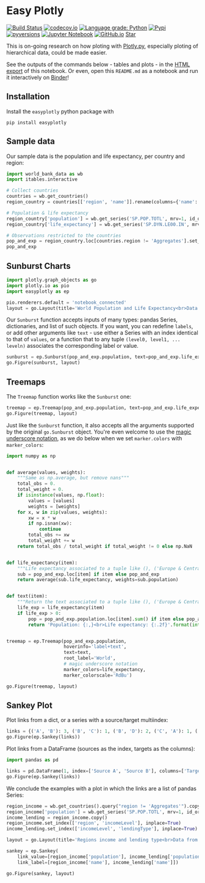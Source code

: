 # Easy Plotly

[![Build Status](https://travis-ci.com/mwouts/easyplotly.svg?branch=master)](https://travis-ci.com/mwouts/easyplotly)
[![codecov.io](https://codecov.io/github/mwouts/easyplotly/coverage.svg?branch=master)](https://codecov.io/github/mwouts/easyplotly?branch=master)
[![Language grade: Python](https://img.shields.io/lgtm/grade/python/g/mwouts/easyplotly.svg?logo=lgtm&logoWidth=18)](https://lgtm.com/projects/g/mwouts/easyplotly/context:python)
[![Pypi](https://img.shields.io/pypi/v/easyplotly.svg)](https://pypi.python.org/pypi/easyplotly)
[![pyversions](https://img.shields.io/pypi/pyversions/easyplotly.svg)](https://pypi.python.org/pypi/easyplotly)
[![Jupyter Notebook](https://img.shields.io/badge/Binder-Notebook-blue.svg)](
    https://mybinder.org/v2/gh/mwouts/easyplotly/master?filepath=README.md)
[![GitHub.io](https://img.shields.io/badge/GitHub-HTML-blue.svg)](https://mwouts.github.io/easyplotly)
<a class="github-button" href="https://github.com/mwouts/easyplotly" data-icon="octicon-star" data-show-count="true" aria-label="Star mwouts/easyplotly on GitHub">Star</a>

This is on-going research on how ploting with [Plotly.py](https://github.com/plotly/plotly.py), 
especially ploting of hierarchical data, could be made easier.

See the outputs of the commands below - tables and plots - 
in the [HTML export](https://mwouts.github.io/easyplotly/) of this notebook.
Or even, open this `README.md` as a notebook and run it interactively on 
[Binder](https://mybinder.org/v2/gh/mwouts/easyplotly/master?filepath=README.md)!

## Installation

Install the `easyplotly` python package with

```
pip install easyplotly
```

## Sample data

Our sample data is the population and life expectancy, per country and region:

```python
import world_bank_data as wb
import itables.interactive

# Collect countries
countries = wb.get_countries()
region_country = countries[['region', 'name']].rename(columns={'name': 'country'})

# Population & life expectancy
region_country['population'] = wb.get_series('SP.POP.TOTL', mrv=1, id_or_value='id', simplify_index=True)
region_country['life_expectancy'] = wb.get_series('SP.DYN.LE00.IN', mrv=1, id_or_value='id', simplify_index=True)

# Observations restricted to the countries
pop_and_exp = region_country.loc[countries.region != 'Aggregates'].set_index(['region', 'country']).sort_index()
pop_and_exp
```

## Sunburst Charts

```python
import plotly.graph_objects as go
import plotly.io as pio
import easyplotly as ep

pio.renderers.default = 'notebook_connected'
layout = go.Layout(title='World Population and Life Expectancy<br>Data from the World Bank', height=800)
```

Our `Sunburst` function accepts inputs of many types: pandas Series, dictionaries, and list of such objects.
If you want, you can redefine `labels`, or add other arguments like `text` - use either a Series with an index
identical to that of `values`, or a function that to any tuple `(level0, level1, ... leveln)`
associates the corresponding label or value.

```python
sunburst = ep.Sunburst(pop_and_exp.population, text=pop_and_exp.life_expectancy)
go.Figure(sunburst, layout)
```

## Treemaps

The `Treemap` function works like the `Sunburst` one:

```python
treemap = ep.Treemap(pop_and_exp.population, text=pop_and_exp.life_expectancy)
go.Figure(treemap, layout)
```

Just like the `Sunburst` function, it also accepts all the arguments supported by the original
`go.Sunburst` object. You're even welcome to use the
[magic underscore notation](https://plot.ly/python/creating-and-updating-figures/#magic-underscore-notation),
as we do below when we set `marker.colors` with `marker_colors`:

```python
import numpy as np


def average(values, weights):
    """Same as np.average, but remove nans"""
    total_obs = 0.
    total_weight = 0.
    if isinstance(values, np.float):
        values = [values]
        weights = [weights]
    for x, w in zip(values, weights):
        xw = x * w
        if np.isnan(xw):
            continue
        total_obs += xw
        total_weight += w
    return total_obs / total_weight if total_weight != 0 else np.NaN


def life_expectancy(item):
    """Life expectancy associated to a tuple like (), ('Europe & Central Asia') or ('East Asia & Pacific', 'China')"""
    sub = pop_and_exp.loc[item] if item else pop_and_exp
    return average(sub.life_expectancy, weights=sub.population)


def text(item):
    """Return the text associated to a tuple like (), ('Europe & Central Asia') or ('East Asia & Pacific', 'China')"""
    life_exp = life_expectancy(item)
    if life_exp > 0:
        pop = pop_and_exp.population.loc[item].sum() if item else pop_and_exp.population.sum()  
        return 'Population: {:,}<br>Life expectancy: {:.2f}'.format(int(pop), life_exp)


treemap = ep.Treemap(pop_and_exp.population,
                     hoverinfo='label+text',
                     text=text,
                     root_label='World',
                     # magic underscore notation
                     marker_colors=life_expectancy,
                     marker_colorscale='RdBu')

go.Figure(treemap, layout)
```

## Sankey Plot

Plot links from a dict, or a series with a source/target multiindex:

```python
links = {('A', 'B'): 3, ('B', 'C'): 1, ('B', 'D'): 2, ('C', 'A'): 1, ('D', 'A'): 1, ('A', 'D'): 1}
go.Figure(ep.Sankey(links))
```

Plot links from a DataFrame (sources as the index, targets as the columns):

```python
import pandas as pd
```

```python
links = pd.DataFrame(1, index=['Source A', 'Source B'], columns=['Target'])
go.Figure(ep.Sankey(links))
```

We conclude the examples with a plot in which the links are a list of pandas Series:

```python
region_income = wb.get_countries().query("region != 'Aggregates'").copy()
region_income['population'] = wb.get_series('SP.POP.TOTL', mrv=1, id_or_value='id', simplify_index=True)
income_lending = region_income.copy()
region_income.set_index(['region', 'incomeLevel'], inplace=True)
income_lending.set_index(['incomeLevel', 'lendingType'], inplace=True)

layout = go.Layout(title='Regions income and lending type<br>Data from the World Bank')

sankey = ep.Sankey(
    link_value=[region_income['population'], income_lending['population']],
    link_label=[region_income['name'], income_lending['name']])

go.Figure(sankey, layout)
```
